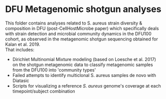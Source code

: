 # DFU Metagenomic shotgun analyses
This folder contains analyses related to S. aureus strain diversity & composition in DFU (post-CellHostMicrobe paper) which specifically deals with strain detection and microbial community dynamics in the DFU100 cohort, as observed in the metagenomic shotgun sequencing obtained for Kalan et al. 2019.  
That includes:
- Dirichlet Multinomial Mixture modeling (based on Loesche et al. 2017) on the shotgun metagenomic data to classify metagenomic samples from the DFU100 into 'community types' 
- Failed attempts to identify multiclonal S. aureus samples de novo with Diatasic 
- Scripts for visualizing a reference *S. aureus* genome's coverage at each timepoint/subject combination 



